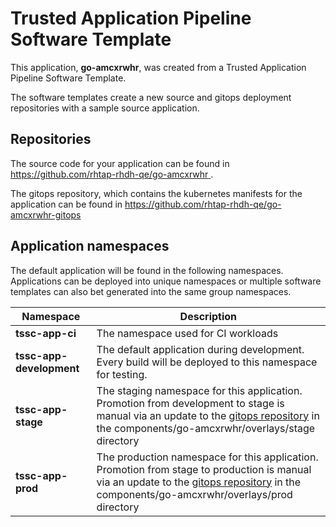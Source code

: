 # Trusted Application Pipeline Software Template

This application, **go-amcxrwhr**, was created from a Trusted Application Pipeline Software Template.

The software templates create a new source and gitops deployment repositories with a sample source application. 

## Repositories

The source code for your application can be found in [https://github.com/rhtap-rhdh-qe/go-amcxrwhr ](https://github.com/rhtap-rhdh-qe/go-amcxrwhr ).
 
The gitops repository, which contains the kubernetes manifests for the application can be found in 
[https://github.com/rhtap-rhdh-qe/go-amcxrwhr-gitops ](https://github.com/rhtap-rhdh-qe/go-amcxrwhr-gitops ) 

## Application namespaces 

The default application will be found in the following namespaces. Applications can be deployed into unique namespaces or multiple software templates can also bet generated into the same group namespaces.  

|  Namespace   |  Description   |  
| -------- | -------- |
| **tssc-app-ci** | The namespace used for CI workloads |
| **tssc-app-development** | The default application during development. Every build will be deployed to this namespace for testing. |
| **tssc-app-stage** | The staging namespace for this application. Promotion from development to stage is manual via an update to the [gitops repository](https://github.com/rhtap-rhdh-qe/go-amcxrwhr-gitops ) in the components/go-amcxrwhr/overlays/stage directory |
| **tssc-app-prod** | The production namespace for this application. Promotion from stage to production is manual via an update to the [gitops repository](https://github.com/rhtap-rhdh-qe/go-amcxrwhr-gitops ) in the components/go-amcxrwhr/overlays/prod directory |